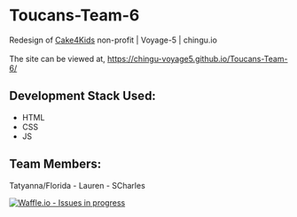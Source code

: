 # Toucans-Team-6
Redesign of [Cake4Kids](http://www.cake4kids.org) non-profit | Voyage-5 | chingu.io
<br/>  
The site can be viewed at, https://chingu-voyage5.github.io/Toucans-Team-6/

## Development Stack Used: 
* HTML
* CSS
* JS

## Team Members:
Tatyanna/Florida - Lauren - SCharles


[![Waffle.io - Issues in progress](https://badge.waffle.io/chingu-voyage5/Toucans-Team-6.png?label=in%20progress&title=In%20Progress)](http://waffle.io/chingu-voyage5/Toucans-Team-6)